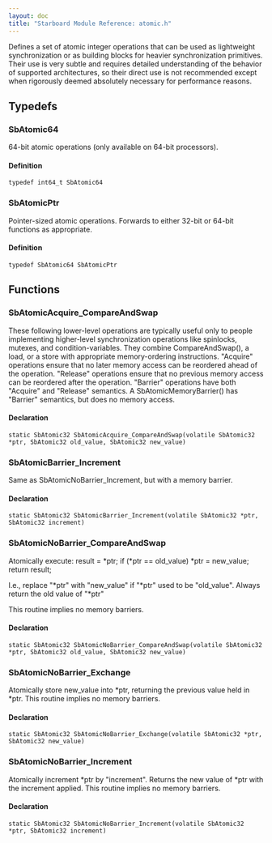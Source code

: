 ```yaml
---
layout: doc
title: "Starboard Module Reference: atomic.h"
---
```


Defines a set of atomic integer operations that can be used as lightweight
synchronization or as building blocks for heavier synchronization primitives.
Their use is very subtle and requires detailed understanding of the behavior of
supported architectures, so their direct use is not recommended except when
rigorously deemed absolutely necessary for performance reasons.

## Typedefs ##

### SbAtomic64 ###

64-bit atomic operations (only available on 64-bit processors).

#### Definition ####

```
typedef int64_t SbAtomic64
```

### SbAtomicPtr ###

Pointer-sized atomic operations. Forwards to either 32-bit or 64-bit functions
as appropriate.

#### Definition ####

```
typedef SbAtomic64 SbAtomicPtr
```

## Functions ##

### SbAtomicAcquire_CompareAndSwap ###

These following lower-level operations are typically useful only to people
implementing higher-level synchronization operations like spinlocks, mutexes,
and condition-variables. They combine CompareAndSwap(), a load, or a store with
appropriate memory-ordering instructions. "Acquire" operations ensure that no
later memory access can be reordered ahead of the operation. "Release"
operations ensure that no previous memory access can be reordered after the
operation. "Barrier" operations have both "Acquire" and "Release" semantics. A
SbAtomicMemoryBarrier() has "Barrier" semantics, but does no memory access.

#### Declaration ####

```
static SbAtomic32 SbAtomicAcquire_CompareAndSwap(volatile SbAtomic32 *ptr, SbAtomic32 old_value, SbAtomic32 new_value)
```

### SbAtomicBarrier_Increment ###

Same as SbAtomicNoBarrier_Increment, but with a memory barrier.

#### Declaration ####

```
static SbAtomic32 SbAtomicBarrier_Increment(volatile SbAtomic32 *ptr, SbAtomic32 increment)
```

### SbAtomicNoBarrier_CompareAndSwap ###

Atomically execute: result = *ptr; if (*ptr == old_value) *ptr = new_value;
return result;

I.e., replace "*ptr" with "new_value" if "*ptr" used to be "old_value". Always
return the old value of "*ptr"

This routine implies no memory barriers.

#### Declaration ####

```
static SbAtomic32 SbAtomicNoBarrier_CompareAndSwap(volatile SbAtomic32 *ptr, SbAtomic32 old_value, SbAtomic32 new_value)
```

### SbAtomicNoBarrier_Exchange ###

Atomically store new_value into *ptr, returning the previous value held in *ptr.
This routine implies no memory barriers.

#### Declaration ####

```
static SbAtomic32 SbAtomicNoBarrier_Exchange(volatile SbAtomic32 *ptr, SbAtomic32 new_value)
```

### SbAtomicNoBarrier_Increment ###

Atomically increment *ptr by "increment". Returns the new value of *ptr with the
increment applied. This routine implies no memory barriers.

#### Declaration ####

```
static SbAtomic32 SbAtomicNoBarrier_Increment(volatile SbAtomic32 *ptr, SbAtomic32 increment)
```

